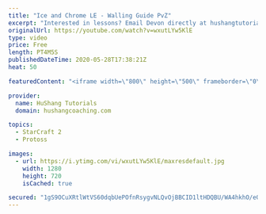 ```yaml
---
title: "Ice and Chrome LE - Walling Guide PvZ"
excerpt: "Interested in lessons? Email Devon directly at hushangtutorials@outlook.com ------------------------------------------------------------------------------------------------------- Want to support HuShang Tutorials directly? Patreon is a website where you can contribute a monthly donation that will help"
originalUrl: https://youtube.com/watch?v=wxutLYw5KlE
type: video
price: Free
length: PT4M5S
publishedDateTime: 2020-05-28T17:38:21Z
heat: 50

featuredContent: "<iframe width=\"800\" height=\"500\" frameborder=\"0\" src=\"https://www.youtube.com/embed/wxutLYw5KlE\" allow=\"accelerometer; autoplay; encrypted-media; gyroscope; picture-in-picture\" allowfullscreen></iframe>"

provider:
  name: HuShang Tutorials
  domain: hushangcoaching.com

topics:
  - StarCraft 2
  - Protoss

images:
  - url: https://i.ytimg.com/vi/wxutLYw5KlE/maxresdefault.jpg
    width: 1280
    height: 720
    isCached: true

secured: "1gS9OCuXRtlWtVS60dqbUePOfnRsygvNLQvOjBBCID1ltHDQBU/WA4hkhO/eOtzwtTOTRWpjpANeUnFioT/qYQCskFDG9jzZZyLUzkG7yoEBBXRX8jxqjl63Y/jM+I/prF50CzyeALkgrhNmWfqeMA6RaZKCGLZgz59wI/0Yf4SSkFaag9e/4wGt/r0uScZ30/FlXJyX9cyOQn1C2N+uFnWoWXaf7nF4bh+sPNFb3Bch8DPFaxcd8ttFAdT4lmPDhC182egQlxfDuqqlA7rdD9AusRWNVfSZGcQGe5tm+y6a7q0qaKijcc4N34Jvy9n8s+5isQxm5VNcQ/IR6pKksDSCVfIkPRIj4EBV2Iegw0rMX0uQ6PR038AmPOz2NC+dSJsIFDe8CmrZ+n1dfifWXWRgoR3mjT2sDh4jE4R8o5g=;aE1pGRjdPIldZEOePOsddg=="
---
```


